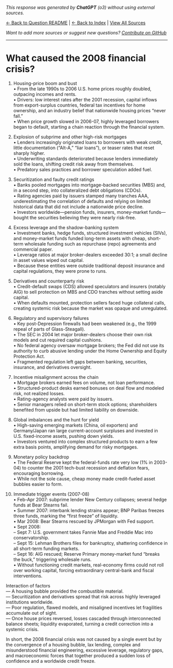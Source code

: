 <!-- 
Generated by: chatgpt
Model: o3
Prompt type: default
Generated at: 2025-06-13T11:14:12.109461
-->

*This response was generated by **ChatGPT** (o3) without using external sources.*

[← Back to Question README](README.md) | [← Back to Index](../README.md) | [View All Sources](../allsources.md)

*Want to add more sources or suggest new questions? [Contribute on GitHub](https://github.com/justinwest/SuggestedSources)*

---

# What caused the 2008 financial crisis?

1. Housing-price boom and bust  
   • From the late 1990s to 2006 U.S. home prices roughly doubled, outpacing incomes and rents.  
   • Drivers: low interest rates after the 2001 recession, capital inflows from export-surplus countries, federal tax incentives for home ownership, and an industry belief that nationwide housing prices “never fall.”  
   • When price growth slowed in 2006-07, highly leveraged borrowers began to default, starting a chain reaction through the financial system.

2. Explosion of subprime and other high-risk mortgages  
   • Lenders increasingly originated loans to borrowers with weak credit, little documentation (“Alt-A,” “liar loans”), or teaser rates that reset sharply higher.  
   • Underwriting standards deteriorated because lenders immediately sold the loans, shifting credit risk away from themselves.  
   • Predatory sales practices and borrower speculation added fuel.

3. Securitization and faulty credit ratings  
   • Banks pooled mortgages into mortgage-backed securities (MBS) and, in a second step, into collateralized debt obligations (CDOs).  
   • Rating agencies paid by issuers stamped many tranches AAA, underestimating the correlation of defaults and relying on limited historical data that did not include a nationwide price decline.  
   • Investors worldwide—pension funds, insurers, money-market funds—bought the securities believing they were nearly risk-free.

4. Excess leverage and the shadow-banking system  
   • Investment banks, hedge funds, structured investment vehicles (SIVs), and money-market funds funded long-term assets with cheap, short-term wholesale funding such as repurchase (repo) agreements and commercial paper.  
   • Leverage ratios at major broker-dealers exceeded 30:1; a small decline in asset values wiped out capital.  
   • Because these entities were outside traditional deposit insurance and capital regulations, they were prone to runs.

5. Derivatives and counterparty risk  
   • Credit-default swaps (CDS) allowed speculators and insurers (notably AIG) to sell protection on MBS and CDO tranches without setting aside capital.  
   • When defaults mounted, protection sellers faced huge collateral calls, creating systemic risk because the market was opaque and unregulated.

6. Regulatory and supervisory failures  
   • Key post-Depression firewalls had been weakened (e.g., the 1999 repeal of parts of Glass-Steagall).  
   • The SEC in 2004 let major broker-dealers choose their own risk models and cut required capital cushions.  
   • No federal agency oversaw mortgage brokers; the Fed did not use its authority to curb abusive lending under the Home Ownership and Equity Protection Act.  
   • Fragmented regulation left gaps between banking, securities, insurance, and derivatives oversight.

7. Incentive misalignment across the chain  
   • Mortgage brokers earned fees on volume, not loan performance.  
   • Structured-product desks earned bonuses on deal flow and modeled risk, not realized losses.  
   • Rating-agency analysts were paid by issuers.  
   • Senior managers relied on short-term stock options; shareholders benefited from upside but had limited liability on downside.

8. Global imbalances and the hunt for yield  
   • High-saving emerging markets (China, oil exporters) and Germany/Japan ran large current-account surpluses and invested in U.S. fixed-income assets, pushing down yields.  
   • Investors ventured into complex structured products to earn a few extra basis points, amplifying demand for risky mortgages.

9. Monetary policy backdrop  
   • The Federal Reserve kept the federal-funds rate very low (1% in 2003-04) to counter the 2001 tech-bust recession and deflation fears, encouraging borrowing.  
   • While not the sole cause, cheap money made credit-fueled asset bubbles easier to form.

10. Immediate trigger events (2007-08)  
   • Feb-Apr 2007: subprime lender New Century collapses; several hedge funds at Bear Stearns fail.  
   • Summer 2007: interbank lending strains appear; BNP Paribas freezes three funds, marking the “first freeze” of liquidity.  
   • Mar 2008: Bear Stearns rescued by JPMorgan with Fed support.  
   • Sept 2008:  
     – Sept 7: U.S. government takes Fannie Mae and Freddie Mac into conservatorship.  
     – Sept 15: Lehman Brothers files for bankruptcy, shattering confidence in all short-term funding markets.  
     – Sept 16: AIG rescued; Reserve Primary money-market fund “breaks the buck,” triggering wholesale runs.  
   • Without functioning credit markets, real-economy firms could not roll over working capital, forcing extraordinary central-bank and fiscal interventions.

Interaction of factors  
   — A housing bubble provided the combustible material.  
   — Securitization and derivatives spread that risk across highly leveraged institutions worldwide.  
   — Poor regulation, flawed models, and misaligned incentives let fragilities accumulate out of sight.  
   — Once house prices reversed, losses cascaded through interconnected balance sheets; liquidity evaporated, turning a credit correction into a systemic crisis.

In short, the 2008 financial crisis was not caused by a single event but by the convergence of a housing bubble, lax lending, complex and misunderstood financial engineering, excessive leverage, regulatory gaps, and macroeconomic forces that together produced a sudden loss of confidence and a worldwide credit freeze.